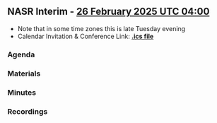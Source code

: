 ## NASR Interim - [26 February 2025 UTC 04:00](https://www.worldtimebuddy.com/?qm=1&lid=100,5391959,5128581,2988507,1816670,1850147&h=100&date=2025-2-26&sln=4-5&hf=1) 
- Note that in some time zones this is late Tuesday evening
- Calendar Invitation & Conference Link: **[.ics file](./Material/NASR-26022025.ics)** 

### Agenda

### Materials

### Minutes

### Recordings



